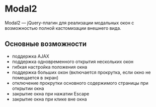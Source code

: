 # Modal2

Modal2 — jQuery-плагин для реализации модальных окон с возможностью полной кастомизации внешнего вида. 

## Основные возможности

- поддержка AJAX
- поддержка одновременного открытия нескольких окон
- гибкая настройка положения окна
- поддержка больших окон (включается прокрутка, если окно не помещается в экран)
- отключение прокрутки основного содержимого страницы при открытии окна
- закрытие окна при нажатии Escape
- закрытие окна при клике вне окна
					